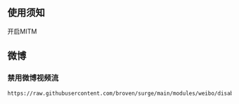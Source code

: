 ## 使用须知
开启MITM
## 微博
### 禁用微博视频流
```
https://raw.githubusercontent.com/broven/surge/main/modules/weibo/disableWeiboFeed/disableWbVideoFeed.sgmodule
```
